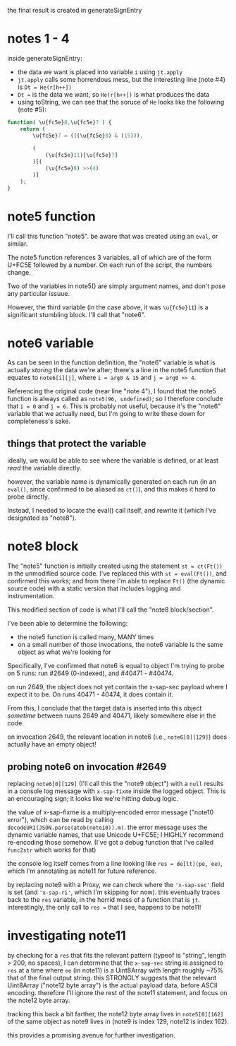 the final result is created in generateSignEntry

# notes 1 - 4
inside generateSignEntry:
- the data we want is placed into variable `i` using `jt.apply` 
- `jt.apply` calls some horrendous mess, but the interesting line (note #4) is `Dt = He(r[h++])`
- `Dt =` is the data we want, so `He(r[h++])` is what produces the data
- using toString, we can see that the soruce of `He` looks like the following (note #5):
```js
function( \u{fc5e}8,\u{fc5e}7 ) {
	return (
		\u{fc5e}7 = (((\u{fc5e}8) & (15))),
		
		(
			(\u{fc5e}11)[\u{fc5e}7]
		)[(
			(\u{fc5e}8) >>(4)
		)]
	);
}
```

# note5 function
I'll call this function "note5". be aware that was created using an `eval`, or similar.

The note5 function references 3 variables, all of which are of the form U+FC5E followed by a number. On each run of the script, the numbers change.

Two of the variables in note5() are simply argument names, and don't pose any particular issuue.

However, the third variable (in the case above, it was `\u{fc5e}11`) is a significant stumbling block. I'll call that "note6".


# note6 variable
As can be seen in the function definition, the "note6" variable is what is actually _storing_ the data we're after; there's a line in the note5 function that equates to `note6[i][j]`, where `i = arg0 & 15` and `j = arg0 >> 4`.

Referencing the original code (near line "note 4"), I found that the note5 function is always called as `note5(96, undefined)`; so I therefore conclude that `i = 0` and `j = 6`. This is probably not useful, because it's the "note6" variable that we actually need, but I'm going to write these down for completeness's sake.

## things that protect the variable

ideally, we would be able to see where the variable is defined, or at least *read* the variable directly.

however, the variable name is dynamically generated on each run (in an `eval()`, since confirmed to be aliased as `ct()`), and this makes it hard to probe directly.

Instead, I needed to locate the eval() call itself, and rewrite it (which I've designated as "note8").


# note8 block
The "note5" function is initially created using the statement `st = ct(Ft())` in the unmodified source code. I've replaced this with `st = eval(Ft())`, and confirmed this works; and from there I'm able to replace `Ft()` (the dynamic source code) with a static version that includes logging and instrumentation.

This modified section of code is what I'll call the "note8 block/section".

I've been able to determine the following:
- the note5 function is called many, MANY times
- on a small number of those invocations, the note6 variable is the same object as what we're looking for

Specifically, I've confirmed that note6 is equal to object I'm trying to probe on 5 runs: run #2649 (0-indexed), and #40471 - #40474.

on run 2649, the object does not yet contain the x-sap-sec payload where I expect it to be. On runs 40471 - 40474, it does contain it.

From this, I conclude that the target data is inserted into this object *sometime* between ruuns 2649 and 40471, likely somewhere else in the code. 

on invocation 2649, the relevant location in note6 (i.e., `note6[0][129]`) does actually have an empty object!

## probing note6 on invocation #2649
replacing `note6[0][129]` (I'll call this the "note9 object") with a `null` results in a console log message with `x-sap-fixme` inside the logged object. This is an encouraging sign; it looks like we're hitting debug logic.

the value of x-sap-fixme is a multiply-encoded error message ("note10 error"), which can be read by calling `decodeURI(JSON.parse(atob(note10)).m)`. the error message uses the dynamic variable names, that use Unicode U+FC5E; I HIGHLY recommend re-encoding those somehow. (I've got a debug function that I've called `func2str` which works for that)

the console log itself comes from a line looking like `res = de[lt](pe, ee)`, which I'm annotating as note11 for future reference.

by replacing note9 with a Proxy, we can check where the `'x-sap-sec'` field is set (and `'x-sap-ri'`, which I'm skipping for now). this eventually traces back to the `res` variable, in the horrid mess of a function that is `jt`. interestingly, the only call to `res =` that I see, happens to be note11!

# investigating note11

by checking for a `res` that fits the relevant pattern (typeof is "string", length > 200, no spaces), I can determine that the `x-sap-sec` string is assigned to `res` at a time where `ee` (in note11) is a Uint8Array with length roughly ~75% that of the final output string. this STRONGLY suggests that the relevant Uint8Array ("note12 byte array") is the actual payload data, before ASCII encoding. therefore I'll ignore the rest of the note11 statement, and focus on the note12 byte array.

tracking this back a bit farther, the note12 byte array lives in `note5[0][162]` of the same object as note9 lives in (note9 is index 129, note12 is index 162).

this provides a promising avenue for further investigation.

